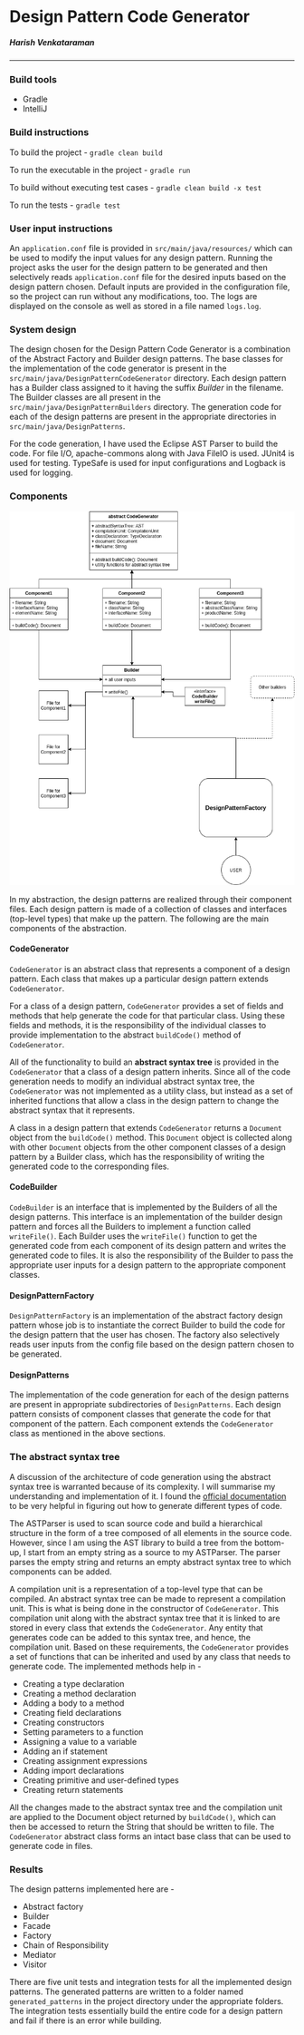 # Design Pattern Code Generator
##### Harish Venkataraman
---
### Build tools
* Gradle
* IntelliJ

### Build instructions

To build the project - ```gradle clean build```

To run the executable in the project - ```gradle run```

To build without executing test cases - ```gradle clean build -x test```

To run the tests - ```gradle test```

### User input instructions

An ```application.conf``` file is provided in ```src/main/java/resources/``` which can be used to modify the input values for any design pattern. Running the project asks the user for the design pattern to be generated and then selectively reads ```application.conf``` file for the desired inputs based on the design pattern chosen. Default inputs are provided in the configuration file, so the project can run without any modifications, too. The logs are displayed on the console as well as stored in a file named ```logs.log```.

### System design

The design chosen for the Design Pattern Code Generator is a combination of the Abstract Factory and Builder design patterns. The base classes for the implementation of the code generator is present in the ```src/main/java/DesignPatternCodeGenerator``` directory. Each design pattern has a Builder class assigned to it having the suffix *Builder* in the filename. The Builder classes are all present in the ```src/main/java/DesignPatternBuilders``` directory. The generation code for each of the design patterns are present in the appropriate directories in ```src/main/java/DesignPatterns```. 

For the code generation, I have used the Eclipse AST Parser to build the code. For file I/O, apache-commons along with Java FileIO is used. JUnit4 is used for testing. TypeSafe is used for input configurations and Logback is used for logging.

### Components

![alt text][uml]

[uml]: readme_resources/uml_hw1.png

In my abstraction, the design patterns are realized through their component files. Each design pattern is made of a collection of classes and interfaces (top-level types) that make up the pattern. The following are the main components of the abstraction. 

#### CodeGenerator

```CodeGenerator``` is an abstract class that represents a component of a design pattern. Each class that makes up a particular design pattern extends ```CodeGenerator```.

For a class of a design pattern, ```CodeGenerator``` provides a set of fields and methods that help generate the code for that particular class. Using these fields and methods, it is the responsibility of the individual classes to provide implementation to the abstract ```buildCode()``` method of ```CodeGenerator```. 

All of the functionality to build an **abstract syntax tree** is provided in the ```CodeGenerator``` that a class of a design pattern inherits. Since all of the code generation needs to modify an individual abstract syntax tree, the ```CodeGenerator``` was not implemented as a utility class, but instead as a set of inherited functions that allow a class in the design pattern to change the abstract syntax that it represents.

A class in a design pattern that extends ```CodeGenerator``` returns a ```Document``` object from the ```buildCode()``` method. This ```Document``` object is collected along with other ```Document``` objects from the other component classes of a design pattern by a Builder class, which has the responsibility of writing the generated code to the corresponding files.

#### CodeBuilder

```CodeBuilder``` is an interface that is implemented by the Builders of all the design patterns. This interface is an implementation of the builder design pattern and forces all the Builders to implement a function called ```writeFile()```. Each Builder uses the ```writeFile()``` function to get the generated code from each component of its design pattern and writes the generated code to files. It is also the responsibility of the Builder to pass the appropriate user inputs for a design pattern to the appropriate component classes.

#### DesignPatternFactory

```DesignPatternFactory``` is an implementation of the abstract factory design pattern whose job is to instantiate the correct Builder to build the code for the design pattern that the user has chosen. The factory also selectively reads user inputs from the config file based on the design pattern chosen to be generated.

#### DesignPatterns

The implementation of the code generation for each of the design patterns are present in appropriate subdirectories of ```DesignPatterns```. Each design pattern consists of component classes that generate the code for that component of the pattern. Each component extends the ```CodeGenerator``` class as mentioned in the above sections.

### The abstract syntax tree

A discussion of the architecture of code generation using the abstract syntax tree is warranted because of its complexity. I will summarise my understanding and implementation of it. I found the [official documentation](https://help.eclipse.org/2019-12/ntopic/org.eclipse.jdt.doc.isv/reference/api/org/eclipse/jdt/core/dom/package-summary.html) to be very helpful in figuring out how to generate different types of code. 

The ASTParser is used to scan source code and build a hierarchical structure in the form of a tree composed of all elements in the source code. However, since I am using the AST library to build a tree from the bottom-up, I start from an empty string as a source to my ASTParser. The parser parses the empty string and returns an empty abstract syntax tree to which components can be added. 

A compilation unit is a representation of a top-level type that can be compiled. An abstract syntax tree can be made to represent a compilation unit. This is what is being done in the constructor of ```CodeGenerator```. This compilation unit along with the abstract syntax tree that it is linked to are stored in every class that extends the ```CodeGenerator```. Any entity that generates code can be added to this syntax tree, and hence, the compilation unit. Based on these requirements, the ```CodeGenerator``` provides a set of functions that can be inherited and used by any class that needs to generate code. The implemented methods help in -

* Creating a type declaration
* Creating a method declaration
* Adding a body to a method
* Creating field declarations
* Creating constructors
* Setting parameters to a function
* Assigning a value to a variable
* Adding an if statement
* Creating assignment expressions
* Adding import declarations
* Creating primitive and user-defined types
* Creating return statements

All the changes made to the abstract syntax tree and the compilation unit are applied to the Document object returned by ```buildCode()```, which can then be accessed to return the String that should be written to file. The ```CodeGenerator``` abstract class forms an intact base class that can be used to generate code in files.

### Results

The design patterns implemented here are - 

* Abstract factory
* Builder
* Facade
* Factory
* Chain of Responsibility
* Mediator
* Visitor

There are five unit tests and integration tests for all the implemented design patterns. The generated patterns are written to a folder named ```generated_patterns``` in the project directory under the appropriate folders. The integration tests essentially build the entire code for a design pattern and fail if there is an error while building.
